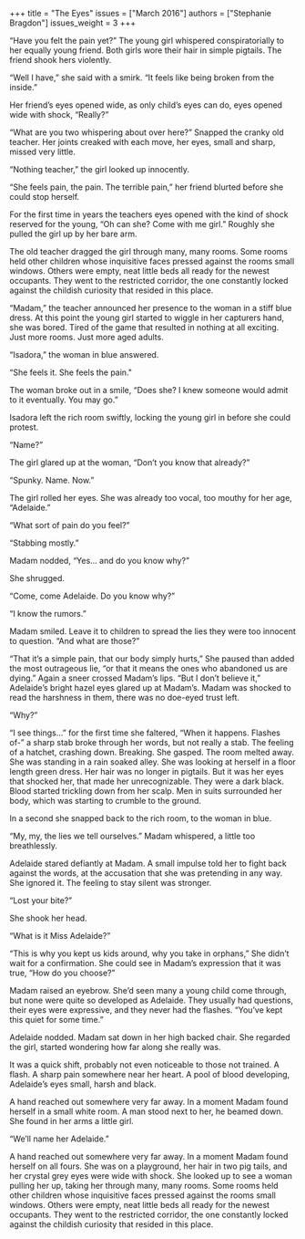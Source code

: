 +++
title = "The Eyes"
issues = ["March 2016"]
authors = ["Stephanie Bragdon"]
issues_weight = 3
+++

“Have you felt the pain yet?” The young girl whispered conspiratorially to her equally young friend. Both girls wore their hair in simple pigtails. The friend shook hers violently.

“Well I have,” she said with a smirk. “It feels like being broken from the inside.”

Her friend’s eyes opened wide, as only child’s eyes can do, eyes opened wide with shock, “Really?”

“What are you two whispering about over here?” Snapped the cranky old teacher. Her joints creaked with each move, her eyes, small and sharp, missed very little.

“Nothing teacher,” the girl looked up innocently.

“She feels pain, the pain. The terrible pain,” her friend blurted before she could stop herself.

For the first time in years the teachers eyes opened with the kind of shock reserved for the young, “Oh can she? Come with me girl.” Roughly she pulled the girl up by her bare arm.

The old teacher dragged the girl through many, many rooms. Some rooms held other children whose inquisitive faces pressed against the rooms small windows. Others were empty, neat little beds all ready for the newest occupants. They went to the restricted corridor, the one constantly locked against the childish curiosity that resided in this place.

“Madam,” the teacher announced her presence to the woman in a stiff blue dress.  At this point the young girl started to wiggle in her capturers hand, she was bored. Tired of the game that resulted in nothing at all exciting. Just more rooms. Just more aged adults.

“Isadora,” the woman in blue answered.

“She feels it. She feels the pain."

The woman broke out in a smile, “Does she? I knew someone would admit to it eventually. You may go.”

Isadora left the rich room swiftly, locking the young girl in before she could protest.

“Name?”

The girl glared up at the woman, “Don’t you know that already?”

“Spunky. Name. Now.”

The girl rolled her eyes. She was already too vocal, too mouthy for her age, “Adelaide.”

“What sort of pain do you feel?”

“Stabbing mostly.”

Madam nodded, “Yes… and do you know why?”

She shrugged.

“Come, come Adelaide. Do you know why?”

“I know the rumors.”

Madam smiled. Leave it to children to spread the lies they were too innocent to question. “And what are those?”

“That it’s a simple pain, that our body simply hurts,” She paused than added the most outrageous lie, “or that it means the ones who abandoned us are dying.”  Again a sneer crossed Madam’s lips. “But I don’t believe it,” Adelaide’s bright hazel eyes glared up at Madam’s. Madam was shocked to read the harshness in them, there was no doe-eyed trust left.

“Why?”

“I see things…” for the first time she faltered, “When it happens. Flashes of-” a sharp stab broke through her words, but not really a stab. The feeling of a hatchet, crashing down. Breaking. She gasped. The room melted away. She was standing in a rain soaked alley. She was looking at herself in a floor length green dress. Her hair was no longer in pigtails. But it was her eyes that shocked her, that made her unrecognizable. They were a dark black. Blood started trickling down from her scalp. Men in suits surrounded her body, which was starting to crumble to the ground.

In a second she snapped back to the rich room, to the woman in blue.

“My, my, the lies we tell ourselves.” Madam whispered, a little too breathlessly.

Adelaide stared defiantly at Madam. A small impulse told her to fight back against the words, at the accusation that she was pretending in any way. She ignored it. The feeling to stay silent was stronger.

“Lost your bite?”

She shook her head.

“What is it Miss Adelaide?”

“This is why you kept us kids around, why you take in orphans,” She didn’t wait for a confirmation. She could see in Madam’s expression that it was true, “How do you choose?”

Madam raised an eyebrow. She’d seen many a young child come through, but none were quite so developed as Adelaide. They usually had questions, their eyes were expressive, and they never had the flashes. “You’ve kept this quiet for some time.”

Adelaide nodded. Madam sat down in her high backed chair. She regarded the girl, started wondering how far along she really was.

It was a quick shift, probably not even noticeable to those not trained. A flash. A sharp pain somewhere near her heart. A pool of blood developing, Adelaide’s eyes small, harsh and black.

A hand reached out somewhere very far away.  In a moment Madam found herself in a small white room. A man stood next to her, he beamed down. She found in her arms a little girl.

“We’ll name her Adelaide.”

A hand reached out somewhere very far away.  In a moment Madam found herself on all fours. She was on a playground, her hair in two pig tails, and her crystal grey eyes were wide with shock. She looked up to see a woman pulling her up, taking her through many, many rooms. Some rooms held other children whose inquisitive faces pressed against the rooms small windows. Others were empty, neat little beds all ready for the newest occupants. They went to the restricted corridor, the one constantly locked against the childish curiosity that resided in this place.
